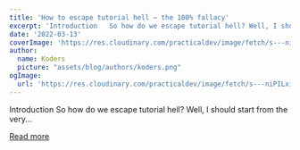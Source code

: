 ```yaml
---
title: 'How to escape tutorial hell — the 100% fallacy'
excerpt: 'Introduction   So how do we escape tutorial hell? Well, I should start from the very...'
date: '2022-03-13'
coverImage: 'https://res.cloudinary.com/practicaldev/image/fetch/s---niPILxi--/c_imagga_scale,f_auto,fl_progressive,h_420,q_auto,w_1000/https://cdn-images-1.medium.com/max/800/1%2A7gQIHDGCpEocaUTpQBLpdw.jpeg'
author:
  name: Koders
  picture: "assets/blog/authors/koders.png"
ogImage:
  url: 'https://res.cloudinary.com/practicaldev/image/fetch/s---niPILxi--/c_imagga_scale,f_auto,fl_progressive,h_420,q_auto,w_1000/https://cdn-images-1.medium.com/max/800/1%2A7gQIHDGCpEocaUTpQBLpdw.jpeg'
---
```


Introduction   So how do we escape tutorial hell? Well, I should start from the very...

[Read more](https://dev.to/diballesteros/how-to-escape-tutorial-hell-the-100-fallacy-56md)

